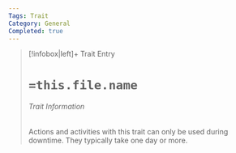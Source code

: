 ```yaml
---
Tags: Trait
Category: General
Completed: true
---
```

> [!infobox|left]+ Trait Entry
> # `=this.file.name`
> ###### Trait Information
> Actions and activities with this trait can only be used during downtime. They typically take one day or more.